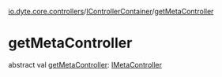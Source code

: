 [io.dyte.core.controllers](../index.md)/[IControllerContainer](index.md)/[getMetaController](get-meta-controller.md)

# getMetaController


abstract val [getMetaController](get-meta-controller.md): [IMetaController](../-i-meta-controller/index.md)
